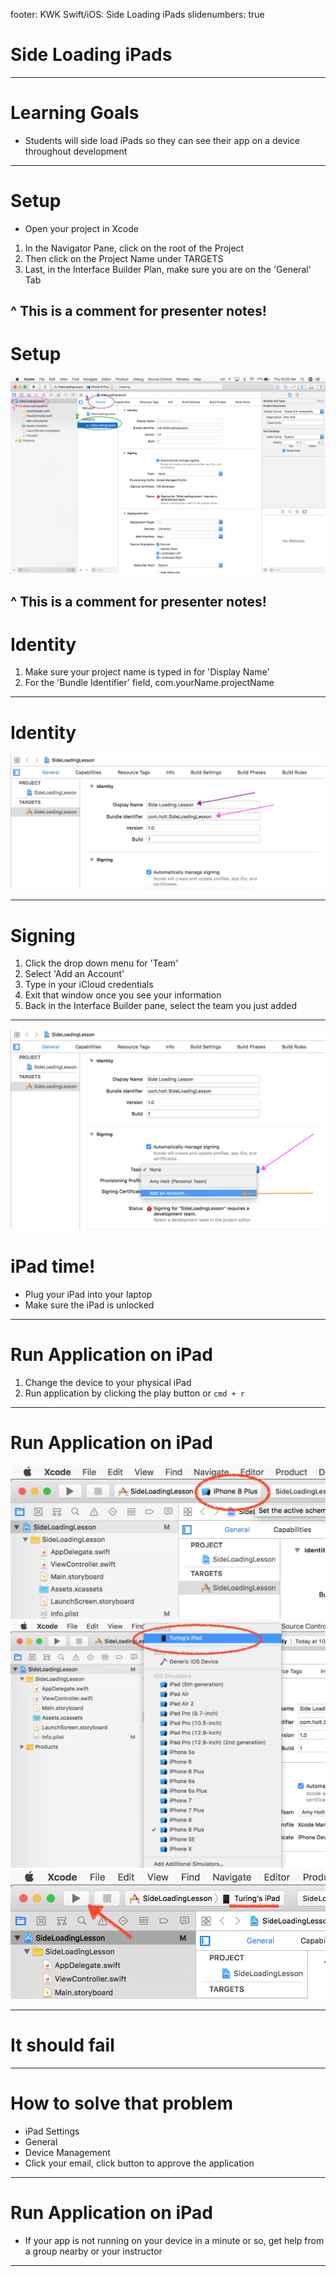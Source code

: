footer: KWK Swift/iOS: Side Loading iPads
slidenumbers: true

# Side Loading iPads

---

# Learning Goals

* Students will side load iPads so they can see their app on a device throughout development

---

# Setup

* Open your project in Xcode
1. In the Navigator Pane, click on the root of the Project
2. Then click on the Project Name under TARGETS
3. Last, in the Interface Builder Plan, make sure you are on the 'General' Tab

^ This is a comment for presenter notes!
---

# Setup

![inline](slide_images/side_loading_xcode_setup.png)

^ This is a comment for presenter notes!
---

# Identity

1. Make sure your project name is typed in for 'Display Name'
2. For the 'Bundle Identifier' field, com.yourName.projectName


---

# Identity

![inline](slide_images/side_loading_xcode_identity.png)

---

# Signing

1. Click the drop down menu for 'Team'
2. Select 'Add an Account'
3. Type in your iCloud credentials
4. Exit that window once you see your information
5. Back in the Interface Builder pane, select the team you just added

---

![inline](slide_images/side_loading_xcode_signing.png)


# iPad time!

* Plug your iPad into your laptop
* Make sure the iPad is unlocked

---

# Run Application on iPad

1. Change the device to your physical iPad
2. Run application by clicking the play button or `cmd + r`

---

# Run Application on iPad

![inline](slide_images/side_loading_xcode_change_device.png)
![inline](slide_images/side_loading_xcode_select_device.png)
![inline](slide_images/side_loading_xcode_run_app.png)

---

# It should fail

<!-- go to device
IMAGE: untrusted developer on ipad and a similar message on xcode_intro_lab -->

---

# How to solve that problem

* iPad Settings
* General
* Device Management
* Click your email, click button to approve the application
---

# Run Application on iPad

* If your app is not running on your device in a minute or so, get help from a group nearby or your instructor

---
